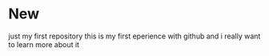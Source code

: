 # New
just my first repository
this is my first eperience with github and i really want to learn more about it 
